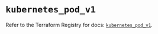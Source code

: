 # `kubernetes_pod_v1`

Refer to the Terraform Registry for docs: [`kubernetes_pod_v1`](https://registry.terraform.io/providers/hashicorp/kubernetes/2.30.0/docs/resources/pod_v1).
